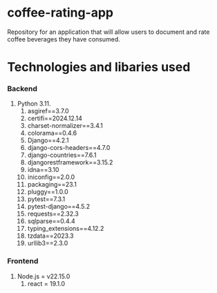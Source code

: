 # coffee-rating-app
Repository for an application that will allow users to document and rate coffee beverages they have consumed.

# Technologies and libaries used
### Backend
1. Python 3.11.
    1. asgiref==3.7.0
    1. certifi==2024.12.14
    1. charset-normalizer==3.4.1
    1. colorama==0.4.6
    1. Django==4.2.1
    1. django-cors-headers==4.7.0
    1. django-countries==7.6.1
    1. djangorestframework==3.15.2
    1. idna==3.10
    1. iniconfig==2.0.0
    1. packaging==23.1
    1. pluggy==1.0.0
    1. pytest==7.3.1
    1. pytest-django==4.5.2
    1. requests==2.32.3
    1. sqlparse==0.4.4
    1. typing_extensions==4.12.2
    1. tzdata==2023.3
    1. urllib3==2.3.0

### Frontend
1. Node.js = v22.15.0
    1. react = 19.1.0
